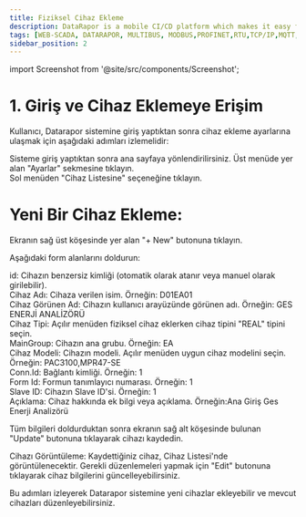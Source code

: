 ```yaml
---
title: Fiziksel Cihaz Ekleme
description: DataRapor is a mobile CI/CD platform which makes it easy for you to manage the lifecycle of your mobile applications.
tags: [WEB-SCADA, DATARAPOR, MULTIBUS, MODBUS,PROFINET,RTU,TCP/IP,MQTT,BACNET,SCADA,VERI TOPLAMA]
sidebar_position: 2
---
```

import Screenshot from '@site/src/components/Screenshot';



###  

# 1. Giriş ve Cihaz Eklemeye Erişim
Kullanıcı, Datarapor sistemine giriş yaptıktan sonra cihaz ekleme ayarlarına ulaşmak için aşağıdaki adımları izlemelidir:

Sisteme giriş yaptıktan sonra ana sayfaya yönlendirilirsiniz.
Üst menüde yer alan "Ayarlar" sekmesine tıklayın.   
Sol menüden "Cihaz Listesine" seçeneğine tıklayın.

 

# Yeni Bir Cihaz Ekleme:

Ekranın sağ üst köşesinde yer alan "+ New" butonuna tıklayın.

<Screenshot url='/img/device3.png' />

Aşağıdaki form alanlarını doldurun:

id: Cihazın benzersiz kimliği (otomatik olarak atanır veya manuel olarak girilebilir).  
Cihaz Adı: Cihaza verilen isim. Örneğin: D01EA01  
Cihaz Görünen Ad: Cihazın kullanıcı arayüzünde görünen adı. Örneğin: GES ENERJİ ANALİZÖRÜ  
Cihaz Tipi: Açılır menüden fiziksel cihaz eklerken cihaz tipini "REAL" tipini seçin.  
MainGroup: Cihazın ana grubu. Örneğin: EA  
Cihaz Modeli: Cihazın modeli. Açılır menüden uygun cihaz modelini seçin. Örneğin: PAC3100,MPR47-SE  
Conn.Id: Bağlantı kimliği. Örneğin: 1  
Form Id: Formun tanımlayıcı numarası. Örneğin: 1  
Slave ID: Cihazın Slave ID'si. Örneğin: 1  
Açıklama: Cihaz hakkında ek bilgi veya açıklama. Örneğin:Ana Giriş Ges Enerji Analizörü  

<Screenshot url='/img/device5.png' />

Tüm bilgileri doldurduktan sonra ekranın sağ alt köşesinde bulunan "Update" butonuna tıklayarak cihazı kaydedin.  

Cihazı Görüntüleme:
Kaydettiğiniz cihaz, Cihaz Listesi'nde görüntülenecektir. Gerekli düzenlemeleri yapmak için "Edit" butonuna tıklayarak cihaz bilgilerini güncelleyebilirsiniz.

 


Bu adımları izleyerek Datarapor sistemine yeni cihazlar ekleyebilir ve mevcut cihazları düzenleyebilirsiniz.